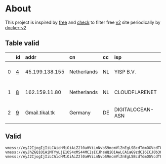 
# About

This project is inspired by [free](https://github.com/freefq/free) and [check](https://github.com/yeahwu/check) to filter free [v2](https://github.com/v2fly/v2ray-core) site periodically by [docker-v2](https://hub.docker.com/r/v2ray/official)

    

## Table valid
|    | id                 | addr           | cn          | cc   | isp              | ip                     | chatgpt          |
|---:|:-------------------|:---------------|:------------|:-----|:-----------------|:-----------------------|:-----------------|
|  0 | [4](config/4.json) | 45.199.138.155 | Netherlands | NL   | YISP B.V.        | 154.84.1.232           | Yes (Region: NL) |
|  1 | [8](config/8.json) | 162.159.11.80  | Netherlands | NL   | CLOUDFLARENET    | 2a09:bac1:5560::20a:2a | Yes (Region: NL) |
|  2 | [9](config/9.json) | Gmail.tikal.tk | Germany     | DE   | DIGITALOCEAN-ASN | 209.38.222.89          | Yes (Region: DE) |

## Valid
```
vmess://eyJ2IjogIjIiLCAicHMiOiAiZ2l0aHViLmNvbS9mcmVlZnEgLSBcdTdmOGVcdTU2ZmRcdTUyYTBcdTUyMjlcdTc5OGZcdTVjM2NcdTRlOWFcdTVkZGVcdTU3MjNcdTRmNTVcdTU4NWVNVUxUQUNPTVx1NjczYVx1NjIzZiA0IiwgImFkZCI6ICI0NS4xOTkuMTM4LjE1NSIsICJwb3J0IjogIjU0MDAwIiwgImlkIjogIjEzMGM5ZjJlLTQyYjEtNGViZi1iMzQ1LWUyNjQ1NmEwNjFmOSIsICJhaWQiOiAiNjQiLCAic2N5IjogImF1dG8iLCAibmV0IjogInRjcCIsICJ0eXBlIjogIm5vbmUiLCAiaG9zdCI6ICIiLCAicGF0aCI6ICIvIiwgInRscyI6ICIiLCAic25pIjogIiIsICJhbHBuIjogIiJ9
vmess://eyJhZGQiOiAiMTYyLjE1OS4xMS44MCIsICJhaWQiOiAwLCAiaG9zdCI6ICJ0b3QudnRjc3MudG9wIiwgImlkIjogIjE4NWQ2ZmY5LWEwYTctNGQzOS1mM2U4LTc4M2I3YTZiYmM3OSIsICJuZXQiOiAid3MiLCAicGF0aCI6ICIvYmx1ZSIsICJwb3J0IjogODAsICJwcyI6ICJnaXRodWIuY29tL2ZyZWVmcSAtIFx1N2Y4ZVx1NTZmZENsb3VkRmxhcmVcdTgyODJcdTcwYjkgOCIsICJ0bHMiOiAiIiwgInR5cGUiOiAiYXV0byIsICJzZWN1cml0eSI6ICJhdXRvIiwgInNraXAtY2VydC12ZXJpZnkiOiB0cnVlLCAic25pIjogIiJ9
vmess://eyJ2IjogIjIiLCAicHMiOiAiZ2l0aHViLmNvbS9mcmVlZnEgLSBcdTdmOGVcdTU2ZmQgIDkiLCAiYWRkIjogIkdtYWlsLnRpa2FsLnRrIiwgInBvcnQiOiAiODAiLCAiaWQiOiAiMDc2NjA4OGMtZTFkMC00ZjA4LWNhYzktOWM0YzYwZjczYTQ1IiwgImFpZCI6ICIwIiwgInNjeSI6ICJhdXRvIiwgIm5ldCI6ICJ3cyIsICJ0eXBlIjogIm5vbmUiLCAiaG9zdCI6ICJzMzAuZ29vZHRvcC50ZWNoIiwgInBhdGgiOiAiLyIsICJ0bHMiOiAiIiwgInNuaSI6ICIiLCAiYWxwbiI6ICIifQ==
```

